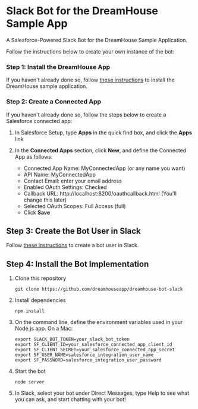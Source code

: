 # Slack Bot for the DreamHouse Sample App

A Salesforce-Powered Slack Bot for the DreamHouse Sample Application.

Follow the instructions below to create your own instance of the bot:

### Step 1: Install the DreamHouse App

If you haven't already done so, follow [these instructions](http://dreamhouse-site.herokuapp.com/installation/) to install the DreamHouse sample application.

### Step 2: Create a Connected App

If you haven't already done so, follow the steps below to create a Salesforce connected app:

1. In Salesforce Setup, type **Apps** in the quick find box, and click the **Apps** link

1. In the **Connected Apps** section, click **New**, and define the Connected App as follows:

    - Connected App Name: MyConnectedApp (or any name you want)
    - API Name: MyConnectedApp
    - Contact Email: enter your email address
    - Enabled OAuth Settings: Checked
    - Callback URL: http://localhost:8200/oauthcallback.html (You'll change this later)
    - Selected OAuth Scopes: Full Access (full)
    - Click **Save**

## Step 3: Create the Bot User in Slack

Follow [these instructions](https://api.slack.com/bot-users) to create a bot user in Slack.

## Step 4: Install the Bot Implementation

1. Clone this repository
    ```
    git clone https://github.com/dreamhouseapp/dreamhouse-bot-slack
    ```

1. Install dependencies
    ```
    npm install
    ```

1. On the command line, define the environment variables used in your Node.js app. On a Mac:
    ```
    export SLACK_BOT_TOKEN=your_slack_bot_token
    export SF_CLIENT_ID=your_salesforce_connected_app_client_id
    export SF_CLIENT_SECRET=your_salesforce_connected_app_secret
    export SF_USER_NAME=salesforce_integration_user_name
    export SF_PASSWORD=salesforce_integration_user_password
    ```
    
1. Start the bot
    ```
    node server
    ```
    
1. In Slack, select your bot under Direct Messages, type Help to see what you can ask, and start chatting with your bot!